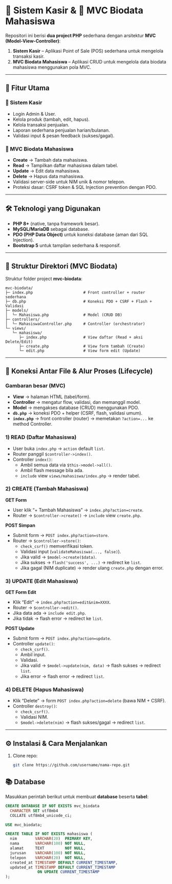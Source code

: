 # 🛒 Sistem Kasir & 📑 MVC Biodata Mahasiswa

Repositori ini berisi **dua project PHP** sederhana dengan arsitektur **MVC (Model-View-Controller)**:

1. **Sistem Kasir** – Aplikasi Point of Sale (POS) sederhana untuk mengelola transaksi kasir.  
2. **MVC Biodata Mahasiswa** – Aplikasi CRUD untuk mengelola data biodata mahasiswa menggunakan pola MVC.

---

## 🚀 Fitur Utama

### 🛒 Sistem Kasir
- Login Admin & User.
- Kelola produk (tambah, edit, hapus).
- Kelola transaksi penjualan.
- Laporan sederhana penjualan harian/bulanan.
- Validasi input & pesan feedback (sukses/gagal).

### 📑 MVC Biodata Mahasiswa
- **Create** → Tambah data mahasiswa.
- **Read** → Tampilkan daftar mahasiswa dalam tabel.
- **Update** → Edit data mahasiswa.
- **Delete** → Hapus data mahasiswa.
- Validasi server-side untuk NIM unik & nomor telepon.
- Proteksi dasar: CSRF token & SQL Injection prevention dengan PDO.

---

## 🛠️ Teknologi yang Digunakan
- **PHP 8+** (native, tanpa framework besar).
- **MySQL/MariaDB** sebagai database.
- **PDO (PHP Data Object)** untuk koneksi database (aman dari SQL Injection).
- **Bootstrap 5** untuk tampilan sederhana & responsif.

---

## 📂 Struktur Direktori (MVC Biodata)

Struktur folder project **mvc-biodata**:

```text
mvc-biodata/
├─ index.php                      # Front controller + router sederhana
├─ db.php                         # Koneksi PDO + CSRF + Flash + Validasi
├─ models/
│  └─ Mahasiswa.php               # Model (CRUD DB)
├─ controllers/
│  └─ MahasiswaController.php     # Controller (orchestrator)
└─ views/
   └─ mahasiswa/
      ├─ index.php                # View daftar (Read + aksi Delete/Edit)
      ├─ create.php               # View form tambah (Create)
      └─ edit.php                 # View form edit (Update)
```


---

## 🔗 Koneksi Antar File & Alur Proses (Lifecycle)

### Gambaran besar (MVC)
- **View** → halaman HTML (tabel/form).  
- **Controller** → mengatur flow, validasi, dan memanggil model.  
- **Model** → mengakses database (CRUD) menggunakan PDO.  
- **`db.php`** → koneksi PDO + helper (CSRF, flash, validasi umum).  
- **`index.php`** → front controller (router) → memetakan `?action=...` ke method Controller.  

### 1) READ (Daftar Mahasiswa)
- User buka `index.php` → `action` default `list`.  
- Router panggil `$controller->index()`.  
- Controller `index()`:
  - Ambil semua data via `$this->model->all()`.  
  - Ambil flash message bila ada.  
  - `include` view `views/mahasiswa/index.php` → render tabel.  

### 2) CREATE (Tambah Mahasiswa)
**GET Form**
- User klik “+ Tambah Mahasiswa” → `index.php?action=create`.  
- Router → `$controller->create()` → `include` view `create.php`.  

**POST Simpan**
- Submit form → `POST index.php?action=store`.  
- Router → `$controller->store()`:  
  - `check_csrf()` memverifikasi token.  
  - Validasi input (`validateMahasiswa(..., false)`).  
  - Jika valid → `$model->create($data)`.  
  - Jika sukses → `flash('success', ...)` → redirect ke `list`.  
  - Jika gagal (NIM duplicate) → render ulang `create.php` dengan error.  

### 3) UPDATE (Edit Mahasiswa)
**GET Form Edit**
- Klik “Edit” → `index.php?action=edit&nim=XXXX`.  
- Router → `$controller->edit()`.  
- Jika data ada → `include edit.php`.  
- Jika tidak → flash error → redirect ke `list`.  

**POST Update**
- Submit form → `POST index.php?action=update`.  
- Controller `update()`:
  - `check_csrf()`.  
  - Ambil input.  
  - Validasi.  
  - Jika valid → `$model->update(nim, data)` → flash sukses → redirect `list`.  
  - Jika error → flash error → redirect `list`.  

### 4) DELETE (Hapus Mahasiswa)
- Klik “Delete” → form `POST index.php?action=delete` (bawa NIM + CSRF).  
- Controller `destroy()`:
  - `check_csrf()`.  
  - Validasi NIM.  
  - `$model->delete(nim)` → flash sukses/gagal → redirect `list`.  

---

## ⚙️ Instalasi & Cara Menjalankan
1. Clone repo:
   ```bash
   git clone https://github.com/username/nama-repo.git

## 📚 Database

Masukkan perintah berikut untuk membuat **database** beserta **tabel**:

```sql
CREATE DATABASE IF NOT EXISTS mvc_biodata 
  CHARACTER SET utf8mb4 
  COLLATE utf8mb4_unicode_ci;

USE mvc_biodata;

CREATE TABLE IF NOT EXISTS mahasiswa (
  nim        VARCHAR(20)  PRIMARY KEY,
  nama       VARCHAR(100) NOT NULL,
  alamat     TEXT         NOT NULL,
  jurusan    VARCHAR(100) NOT NULL,
  telepon    VARCHAR(20)  NOT NULL,
  created_at TIMESTAMP DEFAULT CURRENT_TIMESTAMP,
  updated_at TIMESTAMP DEFAULT CURRENT_TIMESTAMP 
              ON UPDATE CURRENT_TIMESTAMP
);



